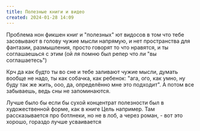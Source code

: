 ```yaml
---
title: Полезные книги и видео
created: 2024-01-28 14:09
---
```


<p>Проблема нон фикшен книг и "полезных" ют видосов в том что тебе засовывают в голову чужие мысли напрямую, и нет пространства для фантазии, размышления, просто говорят то что нравятся, и ты соглашаешься с этим (ой ля помню был репер что ли "вы соглашаетесь")</p>
<p>Крч да как будто ты во сне и тебе заливают чужие мысли, думать вообще не надо, ты как собачка, как ребенок: "ага, ого, как умно, ну буду так же жить, ооо, да, определённо мне это подходит". А потом все забываешь, ведь сны не запоминаются.</p>
<p>Лучше было бы если бы сухой концентрат полезности был в художественной форме, как в книге Цель например. Там рассказывается про ботлнеки, но не в лоб, а через роман, - вот это хорошо, гораздо лучше усваивается</p>
